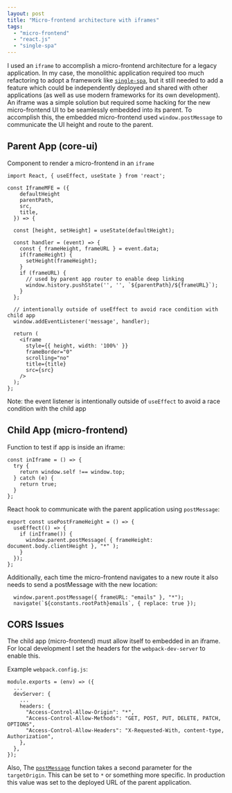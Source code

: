 ```yaml
---
layout: post
title: "Micro-frontend architecture with iframes"
tags: 
  - "micro-frontend" 
  - "react.js"
  - "single-spa"
---
```


I used an `iframe` to accomplish a micro-frontend architecture for a legacy application. In my case, the monolithic application required too much refactoring to adopt a framework like [`single-spa`](https://single-spa.js.org/), but it still needed to add a feature which could be independently deployed and shared with other applications (as well as use modern frameworks for its own development). An iframe was a simple solution but required some hacking for the new micro-frontend UI to be seamlessly embedded into its parent. To accomplish this, the embedded micro-frontend used `window.postMessage` to communicate the UI height and route to the parent. 

## Parent App (core-ui)

Component to render a micro-frontend in an `iframe`

```
import React, { useEffect, useState } from 'react';

const IframeMFE = ({ 
    defaultHeight
    parentPath,
    src,
    title,
  }) => {

  const [height, setHeight] = useState(defaultHeight);

  const handler = (event) => {
    const { frameHeight, frameURL } = event.data;
    if(frameHeight) {
      setHeight(frameHeight);
    }
    if (frameURL) {
      // used by parent app router to enable deep linking
      window.history.pushState('', '', `${parentPath}/${frameURL}`);
    }
  };

  // intentionally outside of useEffect to avoid race condition with child app
  window.addEventListener('message', handler);

  return (
    <iframe
      style={{ height, width: '100%' }}
      frameBorder="0"
      scrolling="no"
      title={title}
      src={src}
    />
  );
};
```
Note: the event listener is intentionally outside of `useEffect` to avoid a race condition with the child app
## Child App (micro-frontend)

Function to test if app is inside an iframe:
```
const inIframe = () => {
  try {
    return window.self !== window.top;
  } catch (e) {
    return true;
  }
};
```

React hook to communicate with the parent application using `postMessage`:
```
export const usePostFrameHeight = () => {
  useEffect(() => {
    if (inIframe()) {
      window.parent.postMessage( { frameHeight: document.body.clientHeight }, "*" );
    }
  });
};
```
Additionally, each time the micro-frontend navigates to a new route it also needs to send a postMessage with the new location:
```
  window.parent.postMessage({ frameURL: "emails" }, "*");
  navigate(`${constants.rootPath}emails`, { replace: true });
```

## CORS Issues

The child app (micro-frontend) must allow itself to embedded in an iframe. For local development I set the headers for the `webpack-dev-server` to enable this.

Example `webpack.config.js`:
```
module.exports = (env) => ({
  ...
  devServer: {
    ...
    headers: {
      "Access-Control-Allow-Origin": "*",
      "Access-Control-Allow-Methods": "GET, POST, PUT, DELETE, PATCH, OPTIONS",
      "Access-Control-Allow-Headers": "X-Requested-With, content-type, Authorization",
    },
  },
});
```

Also, The [`postMessage`](https://developer.mozilla.org/en-US/docs/Web/API/Window/postMessage) function takes a second parameter for the `targetOrigin`. This can be set to `*` or something more specific. In production this value was set to the deployed URL of the parent application. 